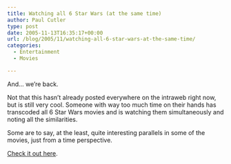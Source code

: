 ```yaml
---
title: Watching all 6 Star Wars (at the same time)
author: Paul Cutler
type: post
date: 2005-11-13T16:35:17+00:00
url: /blog/2005/11/watching-all-6-star-wars-at-the-same-time/
categories:
  - Entertainment
  - Movies

---
```

And&#8230; we&#8217;re back.

Not that this hasn&#8217;t already posted everywhere on the intraweb right now, but is still very cool. Someone with way too much time on their hands has transcoded all 6 Star Wars movies and is watching them simultaneously and noting all the similarities.

Some are to say, at the least, quite interesting parallels in some of the movies, just from a time perspective.

[Check it out here][1].

 [1]: http://www.weirdhat.com/swsimultaneously/stuff2.php